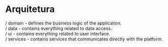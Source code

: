 # Arquitetura  

/ domain - defines the business logic of the application.  
/ data - contains everything related to data access.  
/ ui - contains everything related to user interface.  
/ services - contains services that communicates directly with the platform.  
